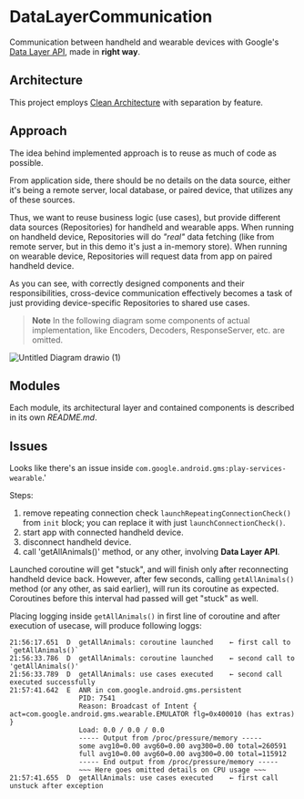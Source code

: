 # DataLayerCommunication
Communication between handheld and wearable devices with Google's [Data Layer API](https://developer.android.com/training/wearables/data/data-layer#send-and-sync-with-API), made in __right way__.

## Architecture
This project employs [Clean Architecture](https://blog.cleancoder.com/uncle-bob/2012/08/13/the-clean-architecture.html) with separation by feature.

## Approach
The idea behind implemented approach is to reuse as much of code as possible.

From application side, there should be no details on the data source, either it's being a remote server, local database, or paired device, that utilizes any of these sources.

Thus, we want to reuse business logic (use cases), but provide different data sources (Repositories) for handheld and wearable apps.
When running on handheld device, Repositories will do *"real"* data fetching (like from remote server, but in this demo it's just a in-memory store).
When running on wearable device, Repositories will request data from app on paired handheld device.

As you can see, with correctly designed components and their responsibilities, cross-device communication effectively becomes a task of just providing device-specific Repositories to shared use cases.

> **Note**
> In the following diagram some components of actual implementation, like Encoders, Decoders, ResponseServer, etc. are omitted.

![Untitled Diagram drawio (1)](https://user-images.githubusercontent.com/32337243/219979818-515e9078-011b-447f-ba69-16651814c48d.png)

## Modules

Each module, its architectural layer and contained components is described in its own _README.md_.

## Issues
Looks like there's an issue inside `com.google.android.gms:play-services-wearable`.'

Steps:
1. remove repeating connection check `launchRepeatingConnectionCheck()` from `init` block; you can replace it with just `launchConnectionCheck()`.
2. start app with connected handheld device.
3. disconnect handheld device.
4. call 'getAllAnimals()' method, or any other, involving __Data Layer API__.
 
Launched coroutine will get "stuck", and will finish only after reconnecting handheld device back.
However, after few seconds, calling `getAllAnimals()` method (or any other, as said earlier), will run its coroutine
as expected. Coroutines before this interval had passed will get "stuck" as well.

Placing logging inside `getAllAnimals()` in first line of coroutine and after execution of usecase, will produce following loggs:
``` text
21:56:17.651  D  getAllAnimals: coroutine launched    ← first call to `getAllAnimals()`
21:56:33.786  D  getAllAnimals: coroutine launched    ← second call to 'getAllAnimals()'
21:56:33.789  D  getAllAnimals: use cases executed    ← second call executed successfully
21:57:41.642  E  ANR in com.google.android.gms.persistent
                 PID: 7541
                 Reason: Broadcast of Intent { act=com.google.android.gms.wearable.EMULATOR flg=0x400010 (has extras) }
                 Load: 0.0 / 0.0 / 0.0
                 ----- Output from /proc/pressure/memory -----
                 some avg10=0.00 avg60=0.00 avg300=0.00 total=260591
                 full avg10=0.00 avg60=0.00 avg300=0.00 total=115912
                 ----- End output from /proc/pressure/memory -----
                 ~~~ Here goes omitted details on CPU usage ~~~
21:57:41.655  D  getAllAnimals: use cases executed    ← first call unstuck after exception
```

